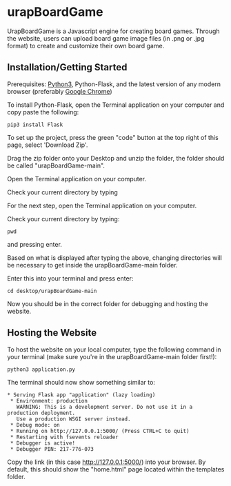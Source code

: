 # urapBoardGame

UrapBoardGame is a Javascript engine for creating board games. Through the website, users can upload board game image files (in .png or .jpg format) to create and customize their own board game.



## Installation/Getting Started

Prerequisites: <a href="https://www.python.org/downloads/">Python3</a>, Python-Flask, and the latest version of any modern browser (preferably <a href="https://www.google.com/chrome/">Google Chrome</a>)

To install Python-Flask, open the Terminal application on your computer and copy paste the following:

```
pip3 install Flask
```

To set up the project, press the green "code" button at the top right of this page, select 'Download Zip'.

Drag the zip folder onto your Desktop and unzip the folder, the folder should be called "urapBoardGame-main".

Open the Terminal application on your computer.

Check your current directory by typing 

For the next step, open the Terminal application on your computer. 

Check your current directory by typing:

```
pwd
```
and pressing enter.

Based on what is displayed after typing the above, changing directories will be necessary to get inside the urapBoardGame-main folder.

Enter this into your terminal and press enter:

```
cd desktop/urapBoardGame-main
```

Now you should be in the correct folder for debugging and hosting the website.



## Hosting the Website

To host the website on your local computer, type the following command in your terminal (make sure you're in the urapBoardGame-main folder first!):

```
python3 application.py
```

The terminal should now show something similar to:

```
* Serving Flask app "application" (lazy loading)
 * Environment: production
   WARNING: This is a development server. Do not use it in a production deployment.
   Use a production WSGI server instead.
 * Debug mode: on
 * Running on http://127.0.0.1:5000/ (Press CTRL+C to quit)
 * Restarting with fsevents reloader
 * Debugger is active!
 * Debugger PIN: 217-776-073
```

Copy the link (in this case http://127.0.0.1:5000/) into your browser. By default, this should show the "home.html" page located within the templates folder.



